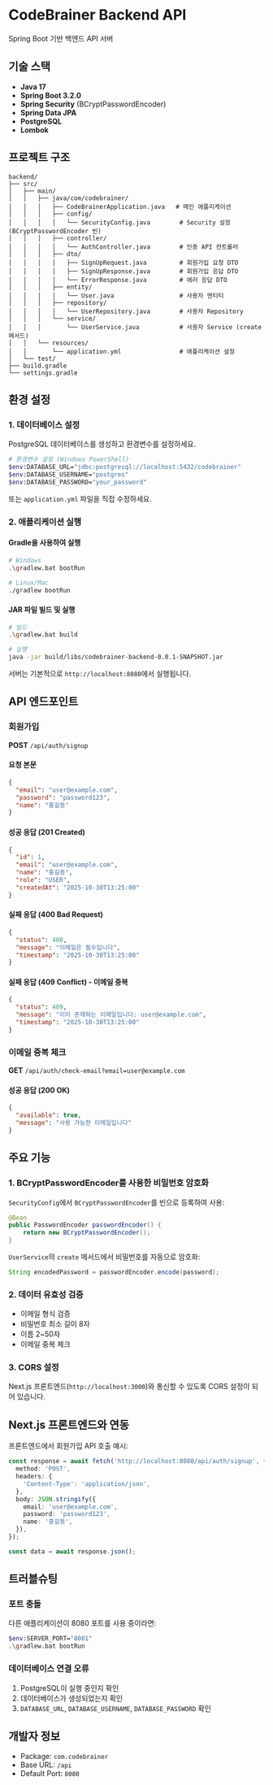 # CodeBrainer Backend API

Spring Boot 기반 백엔드 API 서버

## 기술 스택

- **Java 17**
- **Spring Boot 3.2.0**
- **Spring Security** (BCryptPasswordEncoder)
- **Spring Data JPA**
- **PostgreSQL**
- **Lombok**

## 프로젝트 구조

```
backend/
├── src/
│   ├── main/
│   │   ├── java/com/codebrainer/
│   │   │   ├── CodeBrainerApplication.java   # 메인 애플리케이션
│   │   │   ├── config/
│   │   │   │   └── SecurityConfig.java        # Security 설정 (BCryptPasswordEncoder 빈)
│   │   │   ├── controller/
│   │   │   │   └── AuthController.java        # 인증 API 컨트롤러
│   │   │   ├── dto/
│   │   │   │   ├── SignUpRequest.java         # 회원가입 요청 DTO
│   │   │   │   ├── SignUpResponse.java        # 회원가입 응답 DTO
│   │   │   │   └── ErrorResponse.java         # 에러 응답 DTO
│   │   │   ├── entity/
│   │   │   │   └── User.java                  # 사용자 엔티티
│   │   │   ├── repository/
│   │   │   │   └── UserRepository.java        # 사용자 Repository
│   │   │   └── service/
│   │   │       └── UserService.java           # 사용자 Service (create 메서드)
│   │   └── resources/
│   │       └── application.yml                # 애플리케이션 설정
│   └── test/
├── build.gradle
└── settings.gradle
```

## 환경 설정

### 1. 데이터베이스 설정

PostgreSQL 데이터베이스를 생성하고 환경변수를 설정하세요.

```bash
# 환경변수 설정 (Windows PowerShell)
$env:DATABASE_URL="jdbc:postgresql://localhost:5432/codebrainer"
$env:DATABASE_USERNAME="postgres"
$env:DATABASE_PASSWORD="your_password"
```

또는 `application.yml` 파일을 직접 수정하세요.

### 2. 애플리케이션 실행

#### Gradle을 사용하여 실행

```bash
# Windows
.\gradlew.bat bootRun

# Linux/Mac
./gradlew bootRun
```

#### JAR 파일 빌드 및 실행

```bash
# 빌드
.\gradlew.bat build

# 실행
java -jar build/libs/codebrainer-backend-0.0.1-SNAPSHOT.jar
```

서버는 기본적으로 `http://localhost:8080`에서 실행됩니다.

## API 엔드포인트

### 회원가입

**POST** `/api/auth/signup`

#### 요청 본문

```json
{
  "email": "user@example.com",
  "password": "password123",
  "name": "홍길동"
}
```

#### 성공 응답 (201 Created)

```json
{
  "id": 1,
  "email": "user@example.com",
  "name": "홍길동",
  "role": "USER",
  "createdAt": "2025-10-30T13:25:00"
}
```

#### 실패 응답 (400 Bad Request)

```json
{
  "status": 400,
  "message": "이메일은 필수입니다",
  "timestamp": "2025-10-30T13:25:00"
}
```

#### 실패 응답 (409 Conflict) - 이메일 중복

```json
{
  "status": 409,
  "message": "이미 존재하는 이메일입니다: user@example.com",
  "timestamp": "2025-10-30T13:25:00"
}
```

### 이메일 중복 체크

**GET** `/api/auth/check-email?email=user@example.com`

#### 성공 응답 (200 OK)

```json
{
  "available": true,
  "message": "사용 가능한 이메일입니다"
}
```

## 주요 기능

### 1. BCryptPasswordEncoder를 사용한 비밀번호 암호화

`SecurityConfig`에서 `BCryptPasswordEncoder`를 빈으로 등록하여 사용:

```java
@Bean
public PasswordEncoder passwordEncoder() {
    return new BCryptPasswordEncoder();
}
```

`UserService`의 `create` 메서드에서 비밀번호를 자동으로 암호화:

```java
String encodedPassword = passwordEncoder.encode(password);
```

### 2. 데이터 유효성 검증

- 이메일 형식 검증
- 비밀번호 최소 길이 8자
- 이름 2~50자
- 이메일 중복 체크

### 3. CORS 설정

Next.js 프론트엔드(`http://localhost:3000`)와 통신할 수 있도록 CORS 설정이 되어 있습니다.

## Next.js 프론트엔드와 연동

프론트엔드에서 회원가입 API 호출 예시:

```typescript
const response = await fetch('http://localhost:8080/api/auth/signup', {
  method: 'POST',
  headers: {
    'Content-Type': 'application/json',
  },
  body: JSON.stringify({
    email: 'user@example.com',
    password: 'password123',
    name: '홍길동',
  }),
});

const data = await response.json();
```

## 트러블슈팅

### 포트 충돌

다른 애플리케이션이 8080 포트를 사용 중이라면:

```bash
$env:SERVER_PORT="8081"
.\gradlew.bat bootRun
```

### 데이터베이스 연결 오류

1. PostgreSQL이 실행 중인지 확인
2. 데이터베이스가 생성되었는지 확인
3. `DATABASE_URL`, `DATABASE_USERNAME`, `DATABASE_PASSWORD` 확인

## 개발자 정보

- Package: `com.codebrainer`
- Base URL: `/api`
- Default Port: `8080`

